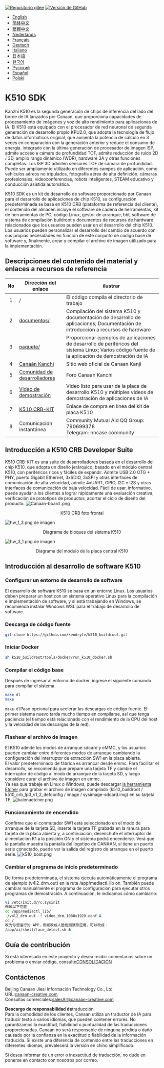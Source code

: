 [![Repositorio gitee](https://img.shields.io/badge/gitee-repository-blue?logo=gitee&style=plastic)](https://gitee.com/kendryte/k510_buildroot)
 [![Versión de GitHub](https://img.shields.io/github/v/release/kendryte/k510_buildroot?color=brightgreen&display_name=tag&logo=github&style=plastic)](https://github.com/kendryte/k510_buildroot/releases)

* [English](README.md)
* [简体中文](README.zh-Hans.md)
* [繁體中文](README.zh-Hant.md)
* [Nederlands](README.nl.md)
* [Français](README.fr.md)
* [Deutsch](README.de.md)
* [Italiano](README.it.md)
* [日本語](README.ja.md)
* [한국어](README.ko.md)
* [Русский](README.ru.md)
* [Español](README.es.md)
* [Polski](README.pl.md)

# K510 SDK

Kanzhi K510 es la segunda generación de chips de inferencia del lado del borde de IA lanzados por Canaan, que proporciona capacidades de procesamiento de imágenes y voz de alto rendimiento para aplicaciones de IA. El K510 está equipado con el procesador de red neuronal de segunda generación de desarrollo propio KPU2.0, que adopta la tecnología de flujo de datos informáticos original, que aumenta la potencia de cálculo en 3 veces en comparación con la generación anterior y reduce el consumo de energía. Integrado con la última generación de procesador de imagen ISP, admite acceso a cámara de profundidad TOF, admite reducción de ruido 2D / 3D, amplio rango dinámico (WDR), hardware 3A y otras funciones completas. Los ISP 3D admiten sensores TOF de cámara de profundidad. Puede ser ampliamente utilizado en diferentes campos de aplicación, como vehículos aéreos no tripulados, fotografía aérea de alta definición, cámaras profesionales, videoconferencias, robots inteligentes, STEAM educativo y conducción asistida automática.

K510 SDK es un kit de desarrollo de software proporcionado por Canaan para el desarrollo de aplicaciones de chip K510, su configuración predeterminada se basa en K510 CRB (plataforma de referencia del cliente), el contenido del almacén incluye el software de cadena de herramientas, kit de herramientas de PC, código Linux, gestor de arranque, bbl, software de sistema de compilación buildroot y documentos de recursos de hardware relacionados que los usuarios pueden usar en el desarrollo del chip K510. Los usuarios pueden personalizar el desarrollo del cambio de acuerdo con sus propias necesidades en función de este conjunto de código base de software y, finalmente, crear y compilar el archivo de imagen utilizado para la implementación.

## Descripciones del contenido del material y enlaces a recursos de referencia

| No | Dirección del enlace | ilustrar  |
| :----: | ---- |  ------------------------------------------------------------ |
|1| / | El código compila el directorio de trabajo |
|2|[documentos/](https://github.com/kendryte/k510_docs)| Compilación del sistema K510 y documentación de desarrollo de aplicaciones; Documentación de introducción a recursos de hardware
|3|[paquete/](/package/)| Proporcionar ejemplos de aplicaciones de desarrollo de periféricos del sistema Linux; Varios código fuente de la aplicación de demostración de IA  |
|4|[Canaán Kanchi](https://canaan-creative.com/product/勘智k510)|Sitio web oficial de Canaan Kanji|
|5|[Comunidad de desarrolladores](https://canaan-creative.com/developer)|Foro Canaan Kanchi
|6|[Vídeo de demostración](https://space.bilibili.com/677429436)|Video listo para usar de la placa de desarrollo K510 y múltiples videos de demostración de aplicaciones de IA|
|7|[K510 CRB-KIT](https://item.taobao.com/item.htm?spm=a230r.1.14.1.22714815bDh5ei&id=673510674381&ns=1&abbucket=0&mt=)|Enlace de compra en línea del kit de placa K510|
|8|Comunicación instantánea|  Community Mutual Aid QQ Group: 790699378</br>Telegram: nncase community |

## Introducción a K510 CRB Developer Suite

K510 CRB-KIT es una suite de desarrolladores basada en el desarrollo del chip K510, que adopta un diseño jerárquico, basado en el módulo central K510, con periféricos ricos y fáciles de expandir. Admite USB 2.0 OTG + PHY, puerto Gigabit Ethernet, 3xSDIO, 3xSPI y otras interfaces de comunicación de alta velocidad, admite 4xUART, GPIO, I2C e I2S y otras interfaces de comunicación de baja velocidad. Fácil de usar, informativo, puede ayudar a los clientes a lograr rápidamente una evaluación creativa, verificación de prototipos de productos, acortar el ciclo de diseño del producto.
![Canaan-board .png](https://github.com/kendryte/k510_docs/raw/v1.5/zh/images/hw_crb_v1_2/canaan-board.png)
<center>K510 CRB foto frontal </center>

![hw_1_3.png](https://github.com/kendryte/k510_docs/raw/v1.5/zh/images/hw_crb_v1_2/image-hw_1_3.png)
 de imagen <center>Diagrama de bloques del sistema K510</center>  

![hw_3_1.png de imagen](https://github.com/kendryte/k510_docs/raw/v1.5/zh/images/hw_crb_v1_2/image-hw_3_1.png)
 <center>Diagrama del módulo de la placa central K510</center>  

## Introducción al desarrollo de software K510

### Configurar un entorno de desarrollo de software

El desarrollo de software K510 se basa en un entorno Linux. Los usuarios deben preparar un host con un sistema operativo Linux para la compilación e implementación de software, y si está trabajando en Windows, se recomienda instalar Windows WSL para el trabajo de desarrollo de software.

### Descarga de código fuente

```sh
git clone https://github.com/kendryte/k510_buildroot.git
```

### Iniciar Docker

```sh
sh k510_buildroot/tools/docker/run_k510_docker.sh
```

### Compilar el código base

Después de ingresar al entorno de docker, ingrese el siguiente comando para compilar el sistema.

```sh
make dl
make
```

`make dl`Paso opcional para acelerar las descargas de código fuente.
El primer sistema nuevo tarda mucho tiempo en compilarse, así que tenga paciencia (el tiempo está relacionado con el rendimiento de la CPU del host y la velocidad de las descargas de la red).

### Flashear el archivo de imagen

El K510 admite los modos de arranque sdcard y eMMC, y los usuarios pueden cambiar entre diferentes modos de arranque cambiando la configuración del interruptor de extracción SW1 en la placa abierta.  
El valor predeterminado de fábrica es arrancar desde emmc. Para facilitar el desarrollo, se recomienda que prepare una tarjeta TF y cambie el interruptor de código al modo de arranque de la tarjeta SD, y luego considere curar el archivo de imagen en emmc.  
Ya sea que trabaje en Linux o Windows, puede descargar [la herramienta Etcher](https://www.balena.io/etcher/) para grabar el archivo de imagen compilado (k510_buildroot / k510_crb_lp3_v1_2_defconfig / image / sysimage-sdcard.img) en su tarjeta TF.
![balenaetcher.png](https://github.com/kendryte/k510_docs/raw/v1.5/zh/images/quick_start/balenaetcher.png)

### Funcionamiento de encendido

Confirme que el conmutador SW1 está seleccionado en el modo de arranque de la tarjeta SD, inserte la tarjeta TF grabada en la ranura para tarjeta de la placa abierta y, a continuación, desenchufe el interruptor de alimentación K1 a la posición ON y el sistema podrá encenderse. Verá que la pantalla muestra la pantalla del logotipo de CANAAN, si tiene un puerto serie conectado, puede ver la salida del registro de arranque en el puerto serie.
![k510_boot.png](https://github.com/kendryte/k510_docs/raw/v1.5/zh/images/quick_start/k510_boot.png)

### Cambiar el programa de inicio predeterminado

De forma predeterminada, el sistema ejecuta automáticamente el programa de ejemplo (v4l2_drm.out) en la ruta /app/mediactl_lib on. También puede cambiar manualmente el programa de configuración para ejecutar otros programas de demostración. A continuación, le indicamos cómo cambiarlo:

```sh
vi /etc/init.d/rc.sysinit
修改以下位置
cd /app/mediactl_lib/
./v4l2_drm.out -f video_drm_1080x1920.conf &
cd /
改为你想运行的 APP，例如改成人脸检测演示应用，可以改成：
/app/ai/shell/face_detect.sh &
```

## Guía de contribución

Si está interesado en este proyecto y desea recibir comentarios sobre un problema o enviar código, consulte[CONSOLIDACIÓN](.github/CONTRIBUTING.md)

## Contáctenos

Beijing Canaan Jiesi Información Technology Co., Ltd  
URL:[canaan-creative.com](https://canaan-creative.com)  
Consultas comerciales:[salesAI@canaan-creative.com](mailto:salesAI@canaan-creative.com)

**Descargo de responsabilidad de**traducción  
Para la comodidad de los clientes, Canaan utiliza un traductor de IA para traducir texto a varios idiomas, que pueden contener errores. No garantizamos la exactitud, fiabilidad o puntualidad de las traducciones proporcionadas. Canaan no será responsable de ninguna pérdida o daño causado por la confianza en la exactitud o fiabilidad de la información traducida. Si existe una diferencia de contenido entre las traducciones en diferentes idiomas, prevalecerá la versión en chino simplificado.

Si desea informar de un error o inexactitud de traducción, no dude en ponerse en contacto con nosotros por correo.
